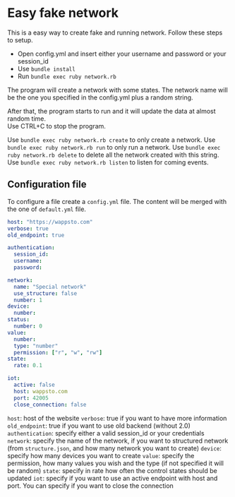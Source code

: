 Easy fake network
=============

This is a easy way to create fake and running network.
Follow these steps to setup.

* Open config.yml and insert either your username and password or your session_id
* Use `bundle install`
* Run `bundle exec ruby network.rb`

The program will create a network with some states. The network name will be the one you specified in the config.yml plus a random string.

After that, the program starts to run and it will update the data at almost random time.</br>
Use CTRL+C to stop the program.

Use `bundle exec ruby network.rb create` to only create a network.
Use `bundle exec ruby network.rb run` to only run a network.
Use `bundle exec ruby network.rb delete` to delete all the network created with this string.
Use `bundle exec ruby network.rb listen` to listen for coming events.


Configuration file
----------------------

To configure a file create a `config.yml` file. The content will be merged with the one of `default.yml` file.  

```yaml
host: "https://wappsto.com"
verbose: true
old_endpoint: true

authentication:
  session_id:
  username:
  password:

network:
  name: "Special network"
  use_structure: false
  number: 1
device:
  number:
status:
  number: 0
value:
  number:
  type: "number"
  permission: ["r", "w", "rw"]
state:
  rate: 0.1

iot:
  active: false
  host: wappsto.com
  port: 42005
  close_connection: false
```

`host`: host of the website
`verbose`: true if you want to have more information
`old_endpoint`: true if you want to use old backend (without 2.0)
`authentication`: specify either a valid session_id or your credentials
`network`: specify the name of the network, if you want to structured network (from `structure.json`, and how many network you want to create)
`device`: specify how many devices you want to create
`value`: specify the permission, how many values you wish and the type (if not specified it will be random)
`state`: specify in rate how often the control states should be updated
`iot`: specify if you want to use an active endpoint with host and port. You can specify if you want to close the connection
